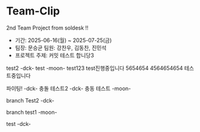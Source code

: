 # Team-Clip
2nd Team Project from soldesk !!

* 기간: 2025-06-16(월) ~ 2025-07-25(금)
* 팀장: 문승균 팀원: 강찬우, 김동찬, 진민석
* 프로젝트 주제: 커밋 테스트 합니당3

test2 -dck-
test -moon-
test123 test진행중입니다 
5654654
4564654654
테스트중입니다

파이팅! -dck- 충돌 테스트2 -dck-
충동 테스트 -moon-

branch Test2 -dck-


branch test1 -moon-

test -dck-